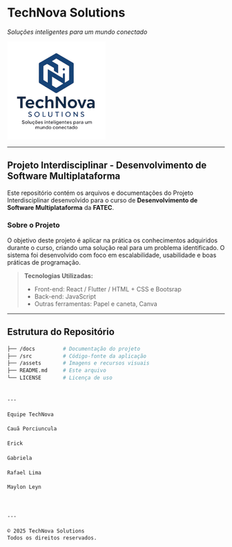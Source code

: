 # **TechNova Solutions**  
_Soluções inteligentes para um mundo conectado_  
 
<img width="45%" src="img/logomain.png">
 
---
 
## **Projeto Interdisciplinar - Desenvolvimento de Software Multiplataforma**
 
Este repositório contém os arquivos e documentações do Projeto Interdisciplinar desenvolvido para o curso de **Desenvolvimento de Software Multiplataforma** da **FATEC**.
 
### **Sobre o Projeto**
 
O objetivo deste projeto é aplicar na prática os conhecimentos adquiridos durante o curso, criando uma solução real para um problema identificado. O sistema foi desenvolvido com foco em escalabilidade, usabilidade e boas práticas de programação.
 
> **Tecnologias Utilizadas:**
> - Front-end: React / Flutter / HTML + CSS e Bootsrap
> - Back-end: JavaScript
> - Outras ferramentas: Papel e caneta, Canva 
 
---
 
## **Estrutura do Repositório**
 
```bash
├── /docs         # Documentação do projeto
├── /src          # Código-fonte da aplicação
├── /assets       # Imagens e recursos visuais
├── README.md     # Este arquivo
└── LICENSE       # Licença de uso
 
 
---
 
Equipe TechNova
 
Cauã Porciuncula
 
Erick
 
Gabriela
 
Rafael Lima
 
Maylon Leyn
 
 
 
---
 
© 2025 TechNova Solutions
Todos os direitos reservados.
